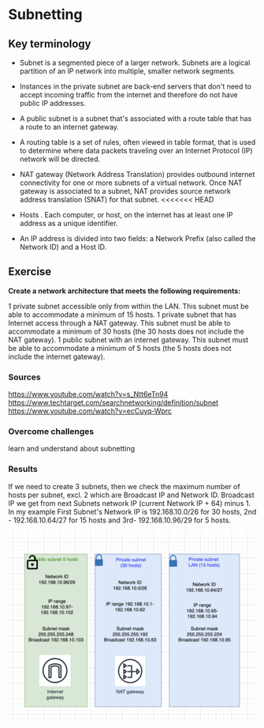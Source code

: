 # Subnetting
 

## Key terminology

* Subnet is a segmented piece of a larger network. Subnets are a logical partition of an IP network into multiple, smaller network segments. 
 
* Instances in the private subnet are back-end servers that don't need to accept incoming traffic from the internet and therefore do not have public IP addresses.

* A public subnet is a subnet that's associated with a route table that has a route to an internet gateway.

* A routing table is a set of rules, often viewed in table format, that is used to determine where data packets traveling over an Internet Protocol (IP) network will be directed.

* NAT gateway (Network Address Translation) provides outbound internet connectivity for one or more subnets of a virtual network. Once NAT gateway is associated to a subnet, NAT provides source network address translation (SNAT) for that subnet. 
<<<<<<< HEAD

* Hosts . Each computer, or host, on the internet has at least one IP address as a unique identifier.

* An IP address is divided into two fields: a Network Prefix (also called the Network ID) and a Host ID.

## Exercise

**Create a network architecture that meets the following requirements:**  

1 private subnet accessible only from within the LAN. This subnet must be able to accommodate a minimum of 15 hosts.
1 private subnet that has Internet access through a NAT gateway. This subnet must be able to accommodate a minimum of 30 hosts (the 30 hosts does not include the NAT gateway).
1 public subnet with an internet gateway. This subnet must be able to accommodate a minimum of 5 hosts (the 5 hosts does not include the internet gateway).


### Sources

https://www.youtube.com/watch?v=s_Ntt6eTn94
https://www.techtarget.com/searchnetworking/definition/subnet
https://www.youtube.com/watch?v=ecCuyq-Wprc


### Overcome challenges

learn and understand about subnetting

### Results

If we need to create 3 subnets, then we check the maximum number of hosts per subnet, excl. 2 which are Broadcast IP and Network ID.
Broadcast IP we get from next Subnets network IP (current Network IP + 64) minus 1. 
In my example First Subnet's Network IP is 192.168.10.0/26 for 30 hosts, 2nd - 192.168.10.64/27 for 15 hosts and 3rd- 192.168.10.96/29 for 5 hosts.

![Screenshot](https://github.com/Techgrounds-Cloud-9/cloud-9-elenageller/blob/main/00_includes/NTW-06-01.png)


